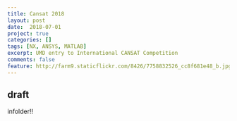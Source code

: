 ```yaml
---
title: Cansat 2018
layout: post
date:  2018-07-01
project: true
categories: []
tags: [NX, ANSYS, MATLAB]
excerpt: UMD entry to International CANSAT Competition
comments: false
feature: http://farm9.staticflickr.com/8426/7758832526_cc8f681e48_b.jpg
---
```

## draft

infolder!!